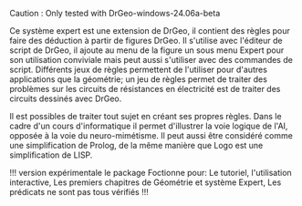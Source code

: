 Caution : Only tested with DrGeo-windows-24.06a-beta

Ce système expert est une extension de DrGeo, il contient des règles pour faire des déduction à partir de figures DrGeo.
Il s'utilise avec l'éditeur de script de DrGeo, il ajoute au menu de la figure un sous menu Expert pour son  utilisation conviviale mais peut aussi s'utiliser avec des commandes de script.
Différents jeux de règles permettent de l'utiliser pour d'autres applications que la géométrie; un jeu de règles permet de traiter des problèmes sur les circuits de résistances en électricité est
de traiter des circuits dessinés avec DrGeo.

Il est possibles de traiter tout sujet en créant ses propres règles.
Dans le cadre d'un cours d'informatique il permet d'illustrer la voie logique de l'AI, opposée à la voie du neuro-mimétisme.
Il peut aussi être  considéré  comme une simplification de Prolog, de la même manière que Logo est une simplification de LISP.


!!! version expérimentale  le package Foctionne pour:
  Le tutoriel,
  l'utilisation interactive,
  Les premiers chapitres de Géométrie et système Expert,
  Les prédicats ne sont pas tous vérifiés !!!
